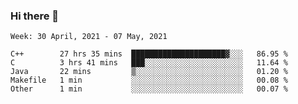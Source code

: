 ### Hi there 👋
<!--START_SECTION:waka-->
```text
Week: 30 April, 2021 - 07 May, 2021

C++        27 hrs 35 mins  █████████████████████▓░░░   86.95 % 
C          3 hrs 41 mins   ███░░░░░░░░░░░░░░░░░░░░░░   11.64 % 
Java       22 mins         ▒░░░░░░░░░░░░░░░░░░░░░░░░   01.20 % 
Makefile   1 min           ░░░░░░░░░░░░░░░░░░░░░░░░░   00.08 % 
Other      1 min           ░░░░░░░░░░░░░░░░░░░░░░░░░   00.07 % 
```
<!--END_SECTION:waka-->

<p align="center"> </p>


<!--
**thallard/thallard** is a ✨ _special_ ✨ repository because its `README.md` (this file) appears on your GitHub profile.

Here are some ideas to get you started:

- 🔭 I’m currently working on ...
- 🌱 I’m currently learning ...
- 👯 I’m looking to collaborate on ...
- 🤔 I’m looking for help with ...
- 💬 Ask me about ...
- 📫 How to reach me: ...
- 😄 Pronouns: ...
- ⚡ Fun fact: ...
-->
